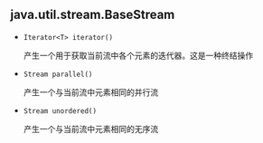 ## java.util.stream.BaseStream

* `Iterator<T> iterator()`

    产生一个用于获取当前流中各个元素的迭代器。这是一种终结操作

* `Stream parallel()`

  产生一个与当前流中元素相同的并行流

* `Stream unordered()`

  产生一个与当前流中元素相同的无序流

  